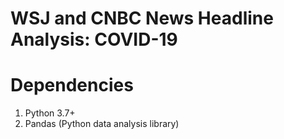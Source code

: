 # WSJ and CNBC News Headline Analysis: COVID-19
# Dependencies
1. Python 3.7+
2. Pandas (Python data analysis library)


